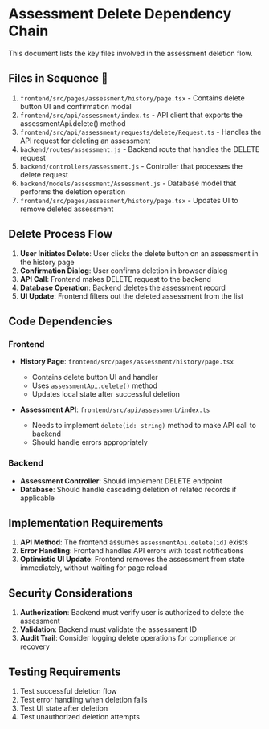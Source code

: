 # Assessment Delete Dependency Chain

This document lists the key files involved in the assessment deletion flow.

## Files in Sequence 🔗

1. `frontend/src/pages/assessment/history/page.tsx` - Contains delete button UI and confirmation modal
2. `frontend/src/api/assessment/index.ts` - API client that exports the assessmentApi.delete() method
3. `frontend/src/api/assessment/requests/delete/Request.ts` - Handles the API request for deleting an assessment
4. `backend/routes/assessment.js` - Backend route that handles the DELETE request 
5. `backend/controllers/assessment.js` - Controller that processes the delete request
6. `backend/models/assessment/Assessment.js` - Database model that performs the deletion operation
7. `frontend/src/pages/assessment/history/page.tsx` - Updates UI to remove deleted assessment

## Delete Process Flow

1. **User Initiates Delete**: User clicks the delete button on an assessment in the history page
2. **Confirmation Dialog**: User confirms deletion in browser dialog
3. **API Call**: Frontend makes DELETE request to the backend
4. **Database Operation**: Backend deletes the assessment record
5. **UI Update**: Frontend filters out the deleted assessment from the list

## Code Dependencies

### Frontend

- **History Page**: `frontend/src/pages/assessment/history/page.tsx`
  - Contains delete button UI and handler
  - Uses `assessmentApi.delete()` method
  - Updates local state after successful deletion

- **Assessment API**: `frontend/src/api/assessment/index.ts`
  - Needs to implement `delete(id: string)` method to make API call to backend
  - Should handle errors appropriately

### Backend

- **Assessment Controller**: Should implement DELETE endpoint
- **Database**: Should handle cascading deletion of related records if applicable

## Implementation Requirements

1. **API Method**: The frontend assumes `assessmentApi.delete(id)` exists
2. **Error Handling**: Frontend handles API errors with toast notifications
3. **Optimistic UI Update**: Frontend removes the assessment from state immediately, without waiting for page reload

## Security Considerations

1. **Authorization**: Backend must verify user is authorized to delete the assessment
2. **Validation**: Backend must validate the assessment ID
3. **Audit Trail**: Consider logging delete operations for compliance or recovery

## Testing Requirements

1. Test successful deletion flow
2. Test error handling when deletion fails
3. Test UI state after deletion
4. Test unauthorized deletion attempts 
